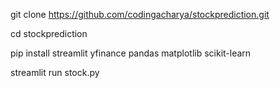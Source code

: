 git clone https://github.com/codingacharya/stockprediction.git

cd stockprediction

pip install streamlit yfinance pandas matplotlib scikit-learn

streamlit run stock.py
